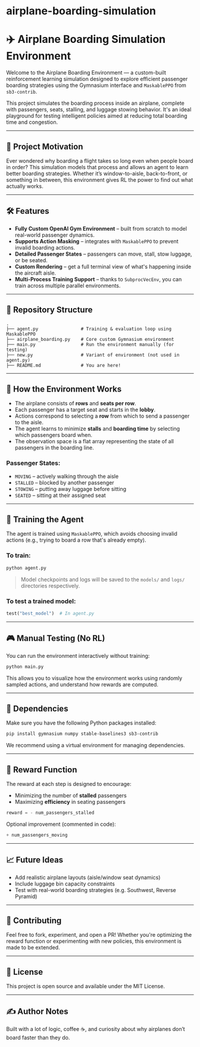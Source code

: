 # airplane-boarding-simulation
 # ✈️ Airplane Boarding Simulation Environment

Welcome to the Airplane Boarding Environment — a custom-built reinforcement learning simulation designed to explore efficient passenger boarding strategies using the Gymnasium interface and `MaskablePPO` from `sb3-contrib`.

This project simulates the boarding process inside an airplane, complete with passengers, seats, stalling, and luggage stowing behavior. It's an ideal playground for testing intelligent policies aimed at reducing total boarding time and congestion.

---

## 🚀 Project Motivation

Ever wondered why boarding a flight takes so long even when people board in order? This simulation models that process and allows an agent to learn better boarding strategies. Whether it’s window-to-aisle, back-to-front, or something in between, this environment gives RL the power to find out what actually works.

---

## 🛠 Features

- **Fully Custom OpenAI Gym Environment** – built from scratch to model real-world passenger dynamics.
- **Supports Action Masking** – integrates with `MaskablePPO` to prevent invalid boarding actions.
- **Detailed Passenger States** – passengers can move, stall, stow luggage, or be seated.
- **Custom Rendering** – get a full terminal view of what's happening inside the aircraft aisle.
- **Multi-Process Training Support** – thanks to `SubprocVecEnv`, you can train across multiple parallel environments.

---

## 📂 Repository Structure

```plaintext
.
├── agent.py                # Training & evaluation loop using MaskablePPO
├── airplane_boarding.py    # Core custom Gymnasium environment
├── main.py                 # Run the environment manually (for testing)
├── new.py                  # Variant of environment (not used in agent.py)
├── README.md               # You are here!
```

---

## 🧠 How the Environment Works

- The airplane consists of **rows** and **seats per row**.
- Each passenger has a target seat and starts in the **lobby**.
- Actions correspond to selecting a **row** from which to send a passenger to the aisle.
- The agent learns to minimize **stalls** and **boarding time** by selecting which passengers board when.
- The observation space is a flat array representing the state of all passengers in the boarding line.

### Passenger States:
- `MOVING` – actively walking through the aisle
- `STALLED` – blocked by another passenger
- `STOWING` – putting away luggage before sitting
- `SEATED` – sitting at their assigned seat

---

## 🧪 Training the Agent

The agent is trained using `MaskablePPO`, which avoids choosing invalid actions (e.g., trying to board a row that's already empty).

### To train:
```bash
python agent.py
```

> Model checkpoints and logs will be saved to the `models/` and `logs/` directories respectively.

### To test a trained model:
```python
test("best_model")  # In agent.py
```

---

## 🎮 Manual Testing (No RL)

You can run the environment interactively without training:
```bash
python main.py
```

This allows you to visualize how the environment works using randomly sampled actions, and understand how rewards are computed.

---

## 🧩 Dependencies

Make sure you have the following Python packages installed:

```bash
pip install gymnasium numpy stable-baselines3 sb3-contrib
```

We recommend using a virtual environment for managing dependencies.

---

## 🏁 Reward Function

The reward at each step is designed to encourage:
- Minimizing the number of **stalled** passengers
- Maximizing **efficiency** in seating passengers

```python
reward = - num_passengers_stalled
```

Optional improvement (commented in code):
```python
+ num_passengers_moving
```

---

## 📈 Future Ideas

- Add realistic airplane layouts (aisle/window seat dynamics)
- Include luggage bin capacity constraints
- Test with real-world boarding strategies (e.g. Southwest, Reverse Pyramid)

---

## 🙌 Contributing

Feel free to fork, experiment, and open a PR! Whether you're optimizing the reward function or experimenting with new policies, this environment is made to be extended.

---

## 📃 License

This project is open source and available under the MIT License.

---

## ✍️ Author Notes

Built with a lot of logic, coffee ☕, and curiosity about why airplanes don’t board faster than they do.
